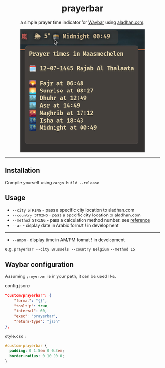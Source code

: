 <h1 align="center">
prayerbar
</h1>

<p align="center">
a simple prayer time indicator for <a href="https://github.com/Alexays/Waybar/">Waybar</a> using <a href="https://aladhan.com/">aladhan.com</a>.
</p>
<p align="center">
<img src="./prayerbar.png" height="400">
</p>
<hr />

## Installation

Compile yourself using `cargo build --release`

## Usage

- `--city STRING` - pass a specific city location to aladhan.com
- `--country STRING` - pass a specific city location to aladhan.com
- `--method STRING` - pass a calculation method number. see [reference](https://aladhan.com/calculation-methods)
- `--ar` - display date in Arabic format ! in development
---------------------------------------------------------------------
- `--ampm` - display time in AM/PM format ! in development

e.g. `prayerbar --city Brussels --country Belgium --method 15`

## Waybar configuration

Assuming `prayerbar` is in your path, it can be used like:

config.jsonc
```json
"custom/prayerbar": {
    "format": "{}",
    "tooltip": true,
    "interval": 60,
    "exec": "prayerbar",
    "return-type": "json"
},
```
style.css :
```css
#custom-prayerbar {
  padding: 0 1.5em 0 0.3em;
  border-radius: 0 10 10 0;
}
```
